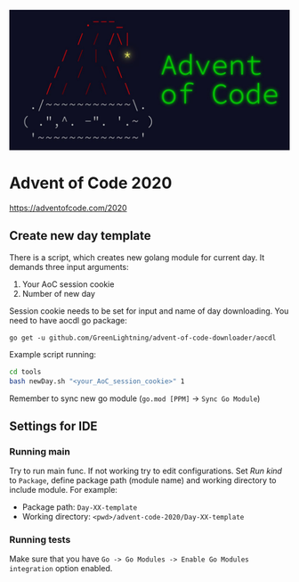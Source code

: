 <p align="center">
 <img width="600" src="logo.jpg">
</p>

# Advent of Code 2020
https://adventofcode.com/2020

## Create new day template
There is a script, which creates new golang module for current day. It demands three input arguments:
1. Your AoC session cookie
2. Number of new day

Session cookie needs to be set for input and name of day downloading. You need to have aocdl go package:
```.env
go get -u github.com/GreenLightning/advent-of-code-downloader/aocdl
```

Example script running:

``` bash
cd tools
bash newDay.sh "<your_AoC_session_cookie>" 1
``` 

Remember to sync new go module (`go.mod [PPM]` -> `Sync Go Module`)

## Settings for IDE
### Running main
Try to run main func. If not working try to  edit configurations.
Set *Run kind* to `Package`, define package path (module name) and working 
directory to include module. For example:

* Package path: `Day-XX-template`
* Working directory: `<pwd>/advent-code-2020/Day-XX-template`

### Running tests
Make sure that you have `Go -> Go Modules -> Enable Go Modules integration` option enabled.
